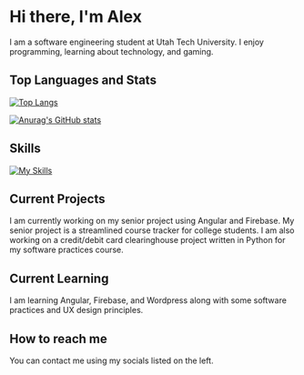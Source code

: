# Hi there, I'm Alex

I am a software engineering student at Utah Tech University.  I enjoy programming, learning about technology, and gaming.

## Top Languages and Stats

[![Top Langs](https://github-readme-stats.vercel.app/api/top-langs/?username=cacutler&show_icons=true&theme=github_dark)](https://github.com/anuraghazra/github-readme-stats)

[![Anurag's GitHub stats](https://github-readme-stats.vercel.app/api?username=cacutler&show_icons=true&theme=github_dark)](https://github.com/anuraghazra/github-readme-stats)

## Skills

[![My Skills](https://skillicons.dev/icons?i=js,html,css,angular,aws,c,cs,cpp,figma,firebase,flask,git,github,gitlab,gradle,kotlin,laravel,latex,linux,mongodb,mysql,nodejs,npm,php,phpstorm,postman,py,react,sqlite,swift,tailwind,ts,unity,vue,ubuntu,vim,vscode,vuetify,windows,yarn,wordpress,visualstudio,neovim,md,linkedin,githubactions,gherkin,gmail,express,docker,discord,bash,apple,androidstudio,instagram,powershell,replit,stackoverflow)](https://skillicons.dev)

## Current Projects

I am currently working on my senior project using Angular and Firebase.  My senior project is a streamlined course tracker for college students.  I am also working on a credit/debit card clearinghouse project written in Python for my software practices course.  

## Current Learning

I am learning Angular, Firebase, and Wordpress along with some software practices and UX design principles.  

## How to reach me

You can contact me using my socials listed on the left.  
